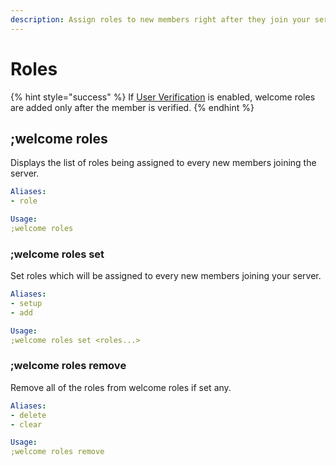 ```yaml
---
description: Assign roles to new members right after they join your server.
---
```


# Roles

{% hint style="success" %}
If [User Verification](../../moderation/user-verification.md) is enabled, welcome roles are added only after the member is verified.
{% endhint %}

## ;welcome roles

Displays the list of roles being assigned to every new members joining the server.

```yaml
Aliases:
- role

Usage:
;welcome roles
```

### ;welcome roles set

Set roles which will be assigned to every new members joining your server.

```yaml
Aliases:
- setup
- add

Usage:
;welcome roles set <roles...>
```

### ;welcome roles remove

Remove all of the roles from welcome roles if set any.

```yaml
Aliases:
- delete
- clear

Usage:
;welcome roles remove
```

